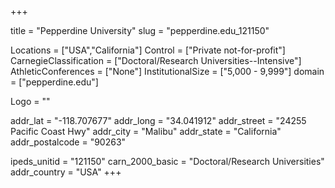 
+++

title = "Pepperdine University"
slug = "pepperdine.edu_121150"

Locations = ["USA","California"]
Control = ["Private not-for-profit"]
CarnegieClassification = ["Doctoral/Research Universities--Intensive"]
AthleticConferences = ["None"]
InstitutionalSize = ["5,000 - 9,999"]
domain = ["pepperdine.edu"]

Logo = ""

addr_lat = "-118.707677"
addr_long = "34.041912"
addr_street = "24255 Pacific Coast Hwy"
addr_city = "Malibu"
addr_state = "California"
addr_postalcode = "90263"

ipeds_unitid = "121150"
carn_2000_basic = "Doctoral/Research Universities"
addr_country = "USA"
+++
    
